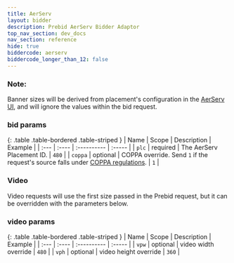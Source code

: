 ```yaml
---
title: AerServ
layout: bidder
description: Prebid AerServ Bidder Adaptor
top_nav_section: dev_docs
nav_section: reference
hide: true
biddercode: aerserv
biddercode_longer_than_12: false
---
```


### Note:
Banner sizes will be derived from placement's configuration in the [AerServ UI](https://platform.aerserv.com/), and will ignore the values within the bid request.

### bid params

{: .table .table-bordered .table-striped }
| Name    | Scope    | Description                                                                                                                                                                                           | Example |
| :---    | :----    | :----------                                                                                                                                                                                           | :-----  |
| `plc`   | required | The AerServ Placement ID.                                                                                                                                                                             | `480`   |
| `coppa` | optional | COPPA override. Send `1` if the request's source falls under [COPPA regulations](://www.ftc.gov/enforcement/rules/rulemaking-regulatory-reform-proceedings/childrens-online-privacy-protection-rule). | `1`     |

<a name="aerserv-video"></a>

### Video
Video requests will use the first size passed in the Prebid request, but it can be overridden with the parameters below.

### video params

{: .table .table-bordered .table-striped }
| Name    | Scope    | Description           | Example |
| :---    | :----    | :----------           | :-----  |
| `vpw`   | optional | video width override  | `480`   |
| `vph`   | optional | video height override | `360`   |
